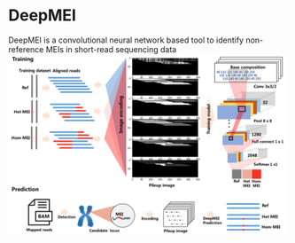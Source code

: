 # DeepMEI
DeepMEI is a convolutional neural network based tool to identify non-reference MEIs in short-read sequencing data
![This is an image](https://github.com/xuxif/DeepMEI/blob/main/workflow.png)
